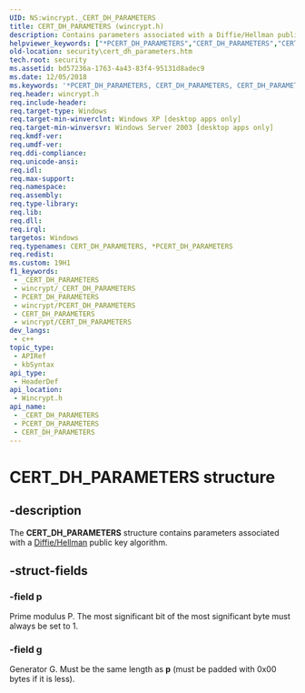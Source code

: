 ```yaml
---
UID: NS:wincrypt._CERT_DH_PARAMETERS
title: CERT_DH_PARAMETERS (wincrypt.h)
description: Contains parameters associated with a Diffie/Hellman public key algorithm.
helpviewer_keywords: ["*PCERT_DH_PARAMETERS","CERT_DH_PARAMETERS","CERT_DH_PARAMETERS structure [Security]","PCERT_DH_PARAMETERS","PCERT_DH_PARAMETERS structure pointer [Security]","_crypto2_cert_dh_parameters","security.cert_dh_parameters","wincrypt/CERT_DH_PARAMETERS","wincrypt/PCERT_DH_PARAMETERS"]
old-location: security\cert_dh_parameters.htm
tech.root: security
ms.assetid: bd57236a-1763-4a43-83f4-95131d8adec9
ms.date: 12/05/2018
ms.keywords: '*PCERT_DH_PARAMETERS, CERT_DH_PARAMETERS, CERT_DH_PARAMETERS structure [Security], PCERT_DH_PARAMETERS, PCERT_DH_PARAMETERS structure pointer [Security], _crypto2_cert_dh_parameters, security.cert_dh_parameters, wincrypt/CERT_DH_PARAMETERS, wincrypt/PCERT_DH_PARAMETERS'
req.header: wincrypt.h
req.include-header: 
req.target-type: Windows
req.target-min-winverclnt: Windows XP [desktop apps only]
req.target-min-winversvr: Windows Server 2003 [desktop apps only]
req.kmdf-ver: 
req.umdf-ver: 
req.ddi-compliance: 
req.unicode-ansi: 
req.idl: 
req.max-support: 
req.namespace: 
req.assembly: 
req.type-library: 
req.lib: 
req.dll: 
req.irql: 
targetos: Windows
req.typenames: CERT_DH_PARAMETERS, *PCERT_DH_PARAMETERS
req.redist: 
ms.custom: 19H1
f1_keywords:
 - _CERT_DH_PARAMETERS
 - wincrypt/_CERT_DH_PARAMETERS
 - PCERT_DH_PARAMETERS
 - wincrypt/PCERT_DH_PARAMETERS
 - CERT_DH_PARAMETERS
 - wincrypt/CERT_DH_PARAMETERS
dev_langs:
 - c++
topic_type:
 - APIRef
 - kbSyntax
api_type:
 - HeaderDef
api_location:
 - Wincrypt.h
api_name:
 - _CERT_DH_PARAMETERS
 - PCERT_DH_PARAMETERS
 - CERT_DH_PARAMETERS
---
```


# CERT_DH_PARAMETERS structure


## -description

The <b>CERT_DH_PARAMETERS</b> structure contains parameters associated with a <a href="/windows/desktop/SecGloss/d-gly">Diffie/Hellman</a> public key algorithm.

## -struct-fields

### -field p

Prime modulus P. The most significant bit of the most significant byte must always be set to 1.

### -field g

Generator G. Must be the same length as <b>p</b> (must be padded with 0x00 bytes if it is less).

